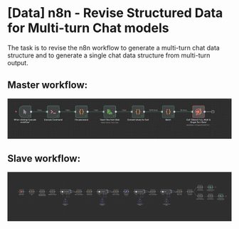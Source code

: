 # [Data] n8n - Revise Structured Data for Multi-turn Chat models

The task is to revise the n8n workflow to generate a multi-turn chat data structure and to generate a single chat data structure from multi-turn output.

## Master workflow:
![Image](../images/data/23.png)

## Slave workflow:
![Image](../images/data/24.png)
